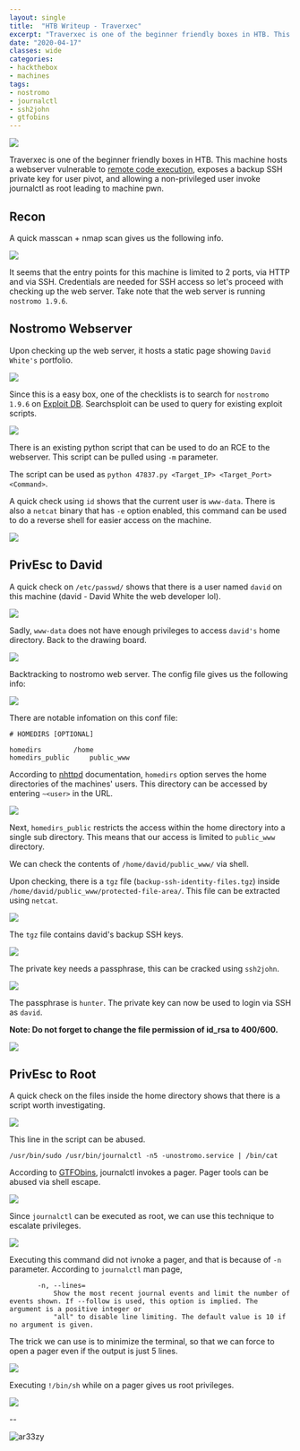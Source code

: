 ```yaml
---
layout: single
title:  "HTB Writeup - Traverxec"
excerpt: "Traverxec is one of the beginner friendly boxes in HTB. This machine hosts a webserver vulnerable to remote code execution, exposes a backup SSH private key for user pivot, and allowing a non-privileged user invoke journalctl as root leading to machine pwn."
date: "2020-04-17"
classes: wide
categories:
- hackthebox 
- machines
tags:
- nostromo 
- journalctl 
- ssh2john
- gtfobins
---
```


![](/assets/images/htb/traverxec/logo.png)  

Traverxec is one of the beginner friendly boxes in HTB. This machine hosts a webserver vulnerable to [remote code execution](https://www.rapid7.com/db/modules/exploit/multi/http/nostromo_code_exec), exposes a backup SSH private key for user pivot, and allowing a non-privileged user invoke journalctl as root leading to machine pwn.

## Recon

A quick masscan + nmap scan gives us the following info.  

![](/assets/images/htb/traverxec/scan.png)  

It seems that the entry points for this machine is limited to 2 ports, via HTTP and via SSH. Credentials are needed for SSH access so let's proceed with checking up the web server. Take note that the web server is running ```nostromo 1.9.6```.

## Nostromo Webserver

Upon checking up the web server, it hosts a static page showing ```David White's``` portfolio.   

![](/assets/images/htb/traverxec/page.png)  

Since this is a easy box, one of the checklists is to search for ```nostromo 1.9.6``` on [Exploit DB](https://www.exploit-db.com/). Searchsploit can be used to query for existing exploit scripts.

![](/assets/images/htb/traverxec/searchsploit.png)  

There is an existing python script that can be used to do an RCE to the webserver. This script can be pulled using ```-m``` parameter.  

The script can be used as ```python 47837.py <Target_IP> <Target_Port> <Command>```.  

A quick check using ```id``` shows that the current user is ```www-data```. There is also a ```netcat``` binary that has ```-e``` option enabled, this command can be used to do a reverse shell for easier access on the machine.

![](/assets/images/htb/traverxec/rce.png)  

## PrivEsc to David

A quick check on ```/etc/passwd/``` shows that there is a user named ```david``` on this machine (david - David White the web developer lol).  

![](/assets/images/htb/traverxec/users.png)  

Sadly, ```www-data``` does not have enough privileges to access ```david's``` home directory. Back to the drawing board.

![](/assets/images/htb/traverxec/david.png)   

Backtracking to nostromo web server. The config file gives us the following info:  


![](/assets/images/htb/traverxec/nhttpd.png)  

There are notable infomation on this conf file:  

```
# HOMEDIRS [OPTIONAL]

homedirs		/home
homedirs_public		public_www
```

According to [nhttpd](https://www.gsp.com/cgi-bin/man.cgi?section=8&topic=nhttpd) documentation,  ```homedirs``` option serves the home directories of the machines' users. This directory can be accessed by entering ```~<user>``` in the URL.

![](/assets/images/htb/traverxec/homedavid.png)    

Next, ```homedirs_public``` restricts the access within the home directory into a single sub directory. This means that our access is limited to ```public_www``` directory.  

We can check the contents of ```/home/david/public_www/``` via shell.  

Upon checking, there is a ```tgz``` file (```backup-ssh-identity-files.tgz```) inside ```/home/david/public_www/protected-file-area/```. This file can be extracted using ```netcat```.

![](/assets/images/htb/traverxec/files.png)    

The ```tgz``` file contains david's backup SSH keys.

![](/assets/images/htb/traverxec/sshkeys.png)    

The private key needs a passphrase, this can be cracked using ```ssh2john```.

![](/assets/images/htb/traverxec/cracked.png)    

The passphrase is ```hunter```. The private key can now be used to login via SSH as ```david```. 

**Note: Do not forget to change the file permission of id_rsa to 400/600.**  

![](/assets/images/htb/traverxec/davidssh.png)    

## PrivEsc to Root

A quick check on the files inside the home directory shows that there is a script worth investigating.

![](/assets/images/htb/traverxec/david_files.png)    

This line in the script can be abused.  

```
/usr/bin/sudo /usr/bin/journalctl -n5 -unostromo.service | /bin/cat
```  

According to [GTFObins](https://gtfo.hackademint.org/gtfobins/journalctl/), journalctl invokes a pager. Pager tools can be abused via shell escape.

![](/assets/images/htb/traverxec/gtfo.png)    

Since ```journalctl``` can be executed as root, we can use this technique to escalate privileges.

![](/assets/images/htb/traverxec/fail.png)    

Executing this command did not ivnoke a pager, and that is because of ```-n``` parameter. According to ```journalctl``` man page, 

```
       -n, --lines=
           Show the most recent journal events and limit the number of events shown. If --follow is used, this option is implied. The argument is a positive integer or
           "all" to disable line limiting. The default value is 10 if no argument is given.
```

The trick we can use is to minimize the terminal, so that we can force to open a pager even if the output is just 5 lines.

![](/assets/images/htb/traverxec/pager.png)    

Executing ```!/bin/sh``` while on a pager gives us root privileges.

![](/assets/images/htb/traverxec/root.png)    

-- 

![ar33zy](http://www.hackthebox.eu/badge/image/26849)
